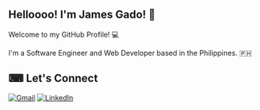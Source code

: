 ## Helloooo! I'm James Gado! 👋

Welcome to my GitHub Profile! 💻

I'm a Software Engineer and Web Developer based in the Philippines. 🇵🇭

## ⌨ Let's Connect

[![Gmail](https://img.shields.io/badge/Gmail-D14836?style=for-the-badge&logo=gmail&logoColor=white)](gado.james999@gmail.com)
[![LinkedIn](https://img.shields.io/badge/LinkedIn-0077B5?style=for-the-badge&logo=linkedin&logoColor=white)](https://www.linkedin.com/in/james-gado-585477247/)
